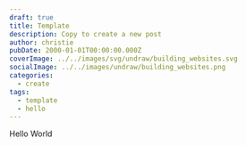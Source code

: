 ```yaml
---
draft: true
title: Template
description: Copy to create a new post
author: christie
pubDate: 2000-01-01T00:00:00.000Z
coverImage: ../../images/svg/undraw/building_websites.svg
socialImage: ../../images/undraw/building_websites.png
categories:
  - create
tags:
  - template
  - hello
---
```


Hello World
